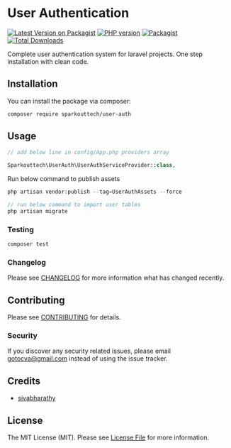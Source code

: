 # User Authentication

[![Latest Version on Packagist](https://img.shields.io/packagist/v/sparkouttech/user-auth.svg?style=flat-square)](https://packagist.org/packages/sparkouttech/user-auth)
<a href="https://packagist.org/packages/sparkouttech.user-auth"><img src="https://img.shields.io/packagist/php-v/sparkouttech.user-auth?style=flat-square" alt="PHP version"></a>
[![Packagist](https://img.shields.io/packagist/l/sparkouttech/user-auth.svg)](https://packagist.org/packages/sparkouttech/user-auth) 
[![Total Downloads](https://img.shields.io/packagist/dt/sparkouttech/user-auth.svg?style=flat-square)](https://packagist.org/packages/sparkouttech/user-auth)

Complete user authentication system for laravel projects. One step installation with clean code.

## Installation

You can install the package via composer:

```bash
composer require sparkouttech/user-auth
```

## Usage

```php
// add below line in config/App.php providers array

Sparkouttech\UserAuth\UserAuthServiceProvider::class,
```

Run below command to publish assets 
```php
php artisan vendor:publish --tag=UserAuthAssets --force
```


```php
// run below command to import user tables 
php artisan migrate
```

### Testing

```bash
composer test
```

### Changelog

Please see [CHANGELOG](CHANGELOG.md) for more information what has changed recently.

## Contributing

Please see [CONTRIBUTING](CONTRIBUTING.md) for details.

### Security

If you discover any security related issues, please email gotocva@gmail.com instead of using the issue tracker.

## Credits

-   [sivabharathy](https://github.com/gotocva)

## License

The MIT License (MIT). Please see [License File](LICENSE.md) for more information.

